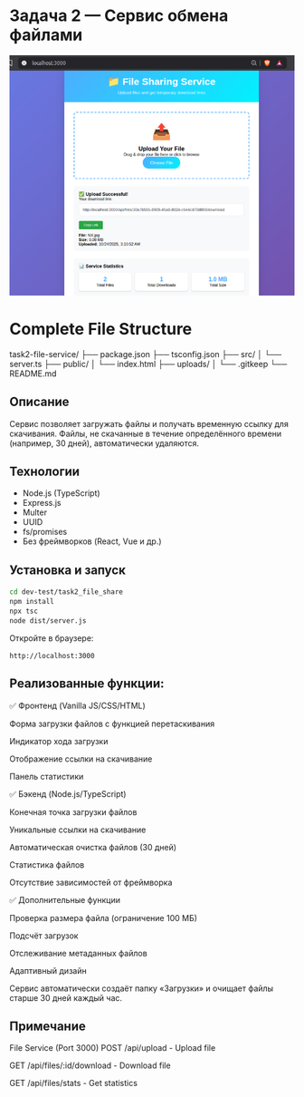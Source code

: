 # Задача 2 — Сервис обмена файлами

![Part_1](/images/File_Sharing.png)
# Complete File Structure
task2-file-service/
├── package.json
├── tsconfig.json
├── src/
│   └── server.ts
├── public/
│   └── index.html
├── uploads/
│   └── .gitkeep 
└── README.md 

## Описание
Сервис позволяет загружать файлы и получать временную ссылку для скачивания.
Файлы, не скачанные в течение определённого времени (например, 30 дней), автоматически удаляются.

## Технологии
- Node.js (TypeScript)
- Express.js
- Multer
- UUID
- fs/promises
- Без фреймворков (React, Vue и др.)

## Установка и запуск
```bash
cd dev-test/task2_file_share
npm install
npx tsc
node dist/server.js
```

Откройте в браузере:
```
http://localhost:3000
```

## Реализованные функции:
✅ Фронтенд (Vanilla JS/CSS/HTML)

Форма загрузки файлов с функцией перетаскивания

Индикатор хода загрузки

Отображение ссылки на скачивание

Панель статистики

✅ Бэкенд (Node.js/TypeScript)

Конечная точка загрузки файлов

Уникальные ссылки на скачивание

Автоматическая очистка файлов (30 дней)

Статистика файлов

Отсутствие зависимостей от фреймворка

✅ Дополнительные функции

Проверка размера файла (ограничение 100 МБ)

Подсчёт загрузок

Отслеживание метаданных файлов

Адаптивный дизайн

Сервис автоматически создаёт папку «Загрузки» и очищает файлы старше 30 дней каждый час.


## Примечание
File Service (Port 3000)
POST /api/upload - Upload file

GET /api/files/:id/download - Download file

GET /api/files/stats - Get statistics


